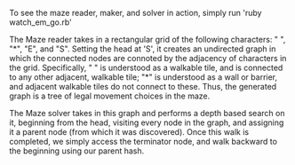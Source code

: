 To see the maze reader, maker, and solver in action, simply run 'ruby watch_em_go.rb'

The Maze reader takes in a rectangular grid of the following characters: " ", "\*", "E", and "S". Setting the head at 'S', it creates an undirected graph in which the connected nodes are connoted by the adjacency of characters in the grid. Specifically, " " is understood as a walkable tile, and is connected to any other adjacent, walkable tile; "\*" is understood as a wall or barrier, and adjacent walkable tiles do not connect to these. Thus, the generated graph is a tree of legal movement choices in the maze.

The Maze solver takes in this graph and performs a depth based search on it, beginning from the head, visiting every node in the graph, and assigning it a parent node (from which it was discovered). Once this walk is completed, we simply access the terminator node, and walk backward to the beginning using our parent hash. 